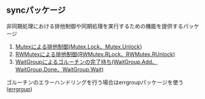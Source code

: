 ## syncパッケージ

非同期処理における排他制御や同期処理を実行するための機能を提供するパッケージ

1. [Mutexによる排他制御(Mutex.Lock、Mutex.Unlock)](./sync_sample_001.go)
2. [RWMutexによる排他制御(RWMutex.RLock、RWMutex.RUnlock)](./sync_sample_002.go)
3. [WaitGroupによるゴルーチンの完了待ち(WaitGroup.Add、WaitGroup.Done、WaitGroup.Wait)](./sync_sample_003.go)


ゴルーチンのエラーハンドリングを行う場合はerrgroupパッケージを使う ([errgroup](../errgroup))